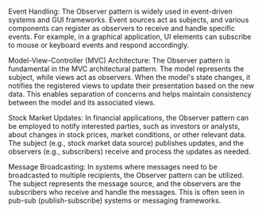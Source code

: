 Event Handling: The Observer pattern is widely used in event-driven systems and GUI frameworks. Event sources act as subjects, and various components can register as observers to receive and handle specific events. For example, in a graphical application, UI elements can subscribe to mouse or keyboard events and respond accordingly.

Model-View-Controller (MVC) Architecture: The Observer pattern is fundamental in the MVC architectural pattern. The model represents the subject, while views act as observers. When the model's state changes, it notifies the registered views to update their presentation based on the new data. This enables separation of concerns and helps maintain consistency between the model and its associated views.

Stock Market Updates: In financial applications, the Observer pattern can be employed to notify interested parties, such as investors or analysts, about changes in stock prices, market conditions, or other relevant data. The subject (e.g., stock market data source) publishes updates, and the observers (e.g., subscribers) receive and process the updates as needed.

Message Broadcasting: In systems where messages need to be broadcasted to multiple recipients, the Observer pattern can be utilized. The subject represents the message source, and the observers are the subscribers who receive and handle the messages. This is often seen in pub-sub (publish-subscribe) systems or messaging frameworks.